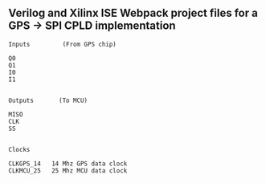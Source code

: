
## Verilog and Xilinx ISE Webpack project files for a GPS -> SPI CPLD implementation

```
Inputs         (From GPS chip)

Q0
Q1
I0
I1


Outputs       (To MCU) 

MISO
CLK
SS


Clocks

CLKGPS_14   14 Mhz GPS data clock
CLKMCU_25   25 Mhz MCU data clock

```

